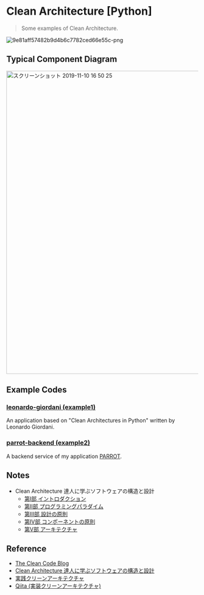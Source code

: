# Clean Architecture [Python]
> Some examples of Clean Architecture.

![9e81aff57482b9d4b6c7782ced66e55c-png](https://user-images.githubusercontent.com/44774033/55669786-5e3f2700-58b6-11e9-93ef-96ee10d24100.png)

## Typical Component Diagram

<img width="793" alt="スクリーンショット 2019-11-10 16 50 25" src="https://user-images.githubusercontent.com/44774033/68540739-3b3f9d00-03da-11ea-985f-11139caf4b4b.png">

## Example Codes
### [leonardo-giordani (example1)](https://github.com/esaki01/leonardo-giordani)
An application based on "Clean Architectures in Python" written by Leonardo Giordani.

### [parrot-backend (example2)](https://github.com/esaki01/parrot-backend)
A backend service of my application [PARROT](https://github.com/esaki01/parrot).

## Notes
- Clean Architecture 達人に学ぶソフトウェアの構造と設計
  - [第Ⅰ部 イントロダクション](https://esa-pages.io/p/sharing/13096/posts/82/9ca18306e374e25a920e.html)
  - [第Ⅱ部 プログラミングパラダイム](https://esa-pages.io/p/sharing/13096/posts/83/89386949e0a27f4542eb.html)
  - [第Ⅲ部 設計の原則](https://esa-pages.io/p/sharing/13096/posts/84/0d3ef99d191d7f6122ba.html)
  - [第Ⅳ部 コンポーネントの原則](https://esa-pages.io/p/sharing/13096/posts/85/d08be48b3ade35f9ac68.html)
  - [第Ⅴ部 アーキテクチャ](https://esa-pages.io/p/sharing/13096/posts/86/eedaa89f8c6666ee69bb.html)

## Reference
- [The Clean Code Blog](https://blog.cleancoder.com/uncle-bob/2012/08/13/the-clean-architecture.html)
- [Clean Architecture 達人に学ぶソフトウェアの構造と設計](https://www.amazon.co.jp/Clean-Architecture-%E9%81%94%E4%BA%BA%E3%81%AB%E5%AD%A6%E3%81%B6%E3%82%BD%E3%83%95%E3%83%88%E3%82%A6%E3%82%A7%E3%82%A2%E3%81%AE%E6%A7%8B%E9%80%A0%E3%81%A8%E8%A8%AD%E8%A8%88-Robert-C-Martin/dp/4048930656/ref=sr_1_1?__mk_ja_JP=%E3%82%AB%E3%82%BF%E3%82%AB%E3%83%8A&keywords=Clean+Architecture&qid=1571505401&sr=8-1)
- [実践クリーンアーキテクチャ](https://nrslib.com/clean-architecture)
- [Qiita (実装クリーンアーキテクチャ)](https://qiita.com/nrslib/items/a5f902c4defc83bd46b8)
